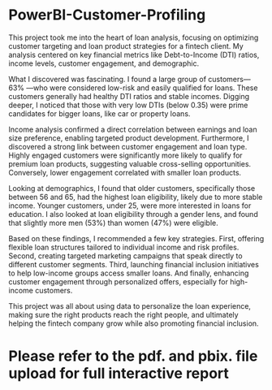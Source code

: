 # PowerBI-Customer-Profiling
This project took me into the heart of loan analysis, focusing on optimizing customer targeting and loan product strategies for a fintech client. My analysis centered on key financial metrics like Debt-to-Income (DTI) ratios, income levels, customer engagement, and demographic.

What I discovered was fascinating. I found a large group of customers— 63% —who were considered low-risk and easily qualified for loans. These customers generally had healthy DTI ratios and stable incomes. Digging deeper, I noticed that those with very low DTIs (below 0.35) were prime candidates for bigger loans, like car or property loans.

Income analysis confirmed a direct correlation between earnings and loan size preference, enabling targeted product development. Furthermore, I discovered a strong link between customer engagement and loan type. Highly engaged customers were significantly more likely to qualify for premium loan products, suggesting valuable cross-selling opportunities. Conversely, lower engagement correlated with smaller loan products.

Looking at demographics, I found that older customers, specifically those between 56 and 65, had the highest loan eligibility, likely due to more stable income. Younger customers, under 25, were more interested in loans for education. I also looked at loan eligibility through a gender lens, and found that slightly more men (53%) than women (47%) were eligible.

Based on these findings, I recommended a few key strategies. First, offering flexible loan structures tailored to individual income and risk profiles. Second, creating targeted marketing campaigns that speak directly to different customer segments. Third, launching financial inclusion initiatives to help low-income groups access smaller loans. And finally, enhancing customer engagement through personalized offers, especially for high-income customers.

This project was all about using data to personalize the loan experience, making sure the right products reach the right people, and ultimately helping the fintech company grow while also promoting financial inclusion.

# Please refer to the pdf. and pbix. file upload for full interactive report
